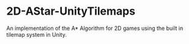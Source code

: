# 2D-AStar-UnityTilemaps
 An implementation of the A* Algorithm for 2D games using the built in tilemap system in Unity.
